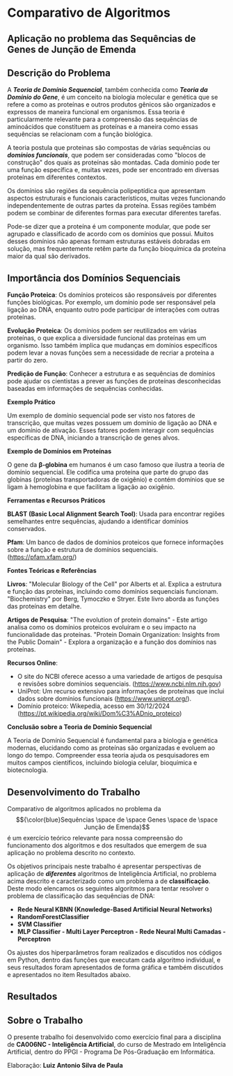 # Comparativo de Algoritmos 

## Aplicação no problema das Sequências de Genes de Junção de Emenda

## Descrição do Problema

A ***Teoria de Domínio Sequencial***, também conhecida como ***Teoria da Domínio do Gene***, é um conceito na biologia molecular e genética que se refere a como as proteínas e outros produtos gênicos são organizados e expressos de maneira funcional em organismos. Essa teoria é particularmente relevante para a compreensão das sequências de aminoácidos que constituem as proteínas e a maneira como essas sequências se relacionam com a função biológica.

A teoria postula que proteinas são compostas de várias sequências ou ***domínios funcionais***, que podem ser consideradas como "blocos de construção" dos quais as proteínas são montadas. Cada domínio pode ter uma função específica e, muitas vezes, pode ser encontrado em diversas proteínas em diferentes contextos. 

Os domínios são regiões da sequência polipeptídica que apresentam aspectos estruturais e funcionais característicos, muitas vezes funcionando independentemente de outras partes da proteína. Essas regiões também podem se combinar de diferentes formas para executar diferentes tarefas.

Pode-se dizer que a proteína é um componente modular, que pode ser agrupado e classificado de acordo com os domínios que possui. Muitos desses domínios não apenas formam estruturas estáveis dobradas em solução, mas frequentemente retêm parte da função bioquímica da proteína maior da qual são derivados. 

## Importância dos Domínios Sequenciais

**Função Proteica**: Os domínios proteicos são responsáveis por diferentes funções biológicas. Por exemplo, um domínio pode ser responsável pela ligação ao DNA, enquanto outro pode participar de interações com outras proteínas.

**Evolução Proteica**: Os domínios podem ser reutilizados em várias proteínas, o que explica a diversidade funcional das proteínas em um organismo. Isso também implica que mudanças em domínios específicos podem levar a novas funções sem a necessidade de recriar a proteína a partir do zero.

**Predição de Função**: Conhecer a estrutura e as sequências de domínios pode ajudar os cientistas a prever as funções de proteínas desconhecidas baseadas em informações de sequências conhecidas.

**Exemplo Prático**

Um exemplo de domínio sequencial pode ser visto nos fatores de transcrição, que muitas vezes possuem um domínio de ligação ao DNA e um domínio de ativação. Esses fatores podem interagir com sequências específicas de DNA, iniciando a transcrição de genes alvos.

**Exemplo de Domínios em Proteínas**

O gene da **β-globina** em humanos é um caso famoso que ilustra a teoria de domínio sequencial. Ele codifica uma proteína que parte do grupo das globinas (proteínas transportadoras de oxigênio) e contém domínios que se ligam à hemoglobina e que facilitam a ligação ao oxigênio.

**Ferramentas e Recursos Práticos**

**BLAST (Basic Local Alignment Search Tool)**: Usada para encontrar regiões semelhantes entre sequências, ajudando a identificar domínios conservados.

**Pfam**: Um banco de dados de domínios proteicos que fornece informações sobre a função e estrutura de domínios sequenciais. (https://pfam.xfam.org/)

**Fontes Teóricas e Referências**

**Livros**: 
        "Molecular Biology of the Cell" por Alberts et al. Explica a estrutura e função das proteínas, incluindo como domínios sequenciais funcionam.
        "Biochemistry" por Berg, Tymoczko e Stryer. Este livro aborda as funções das proteínas em detalhe.

**Artigos de Pesquisa**: 
        "The evolution of protein domains" - Este artigo analisa como os domínios proteicos evoluíram e o seu impacto na funcionalidade das proteínas.
        "Protein Domain Organization: Insights from the Public Domain" - Explora a organização e a função dos domínios nas proteínas.

**Recursos Online**:

  - O site do NCBI oferece acesso a uma variedade de artigos de pesquisa e revisões sobre domínios sequenciais. (https://www.ncbi.nlm.nih.gov)
  - UniProt: Um recurso extensivo para informações de proteínas que inclui dados sobre domínios funcionais (https://www.uniprot.org/).
  - Domínio proteico: Wikepedia, acesso em 30/12/2024 (https://pt.wikipedia.org/wiki/Dom%C3%ADnio_proteico)
        

**Conclusão sobre a Teoria de Domínio Sequencial**

A Teoria de Domínio Sequencial é fundamental para a biologia e genética modernas, elucidando como as proteínas são organizadas e evoluem ao longo do tempo. Compreender essa teoria ajuda os pesquisadores em muitos campos científicos, incluindo biologia celular, bioquímica e biotecnologia. 



## Desenvolvimento do Trabalho

Comparativo de algoritmos aplicados no problema da $${\color{blue}Sequências \space de \space Genes \space de \space Junção de Emenda}$$ é um exercício teórico relevante para nossa compreensão do funcionamento dos algoritmos e dos resultados que emergem de sua aplicação no problema descrito no contexto.

Os objetivos principais neste trabalho é apresentar perspectivas de aplicação de ***diferentes*** algoritmos de Inteligência Artificial, no problema acima descrito e caracterizado como um problema a de **classificação**. Deste modo elencamos os seguintes algoritmos para tentar resolver o problema de classificação das sequências de DNA:
  
  - **Rede Neural KBNN (Knowledge-Based Artificial Neural Networks)**
  - **RandomForestClassifier**
  - **SVM Classifier**
  - **MLP Classifier - Multi Layer Perceptron - Rede Neural Multi Camadas - Perceptron**

Os ajustes dos hiperparâmetros foram realizados e discutidos nos códigos em Python, dentro das funções que executam cada algoritmo individual, e seus resultados foram apresentados de forma gráfica e também discutidos e apresentados no item Resultados abaixo.

## Resultados


## Sobre o Trabalho

O presente trabalho foi desenvolvido como exercício final para a disciplina de **CA006NC - Inteligência Artificial**, do curso de Mestrado em Inteligência Artificial, dentro do PPGI - Programa De Pós-Graduação em Informática.

Elaboração: **Luiz Antonio Silva de Paula**
